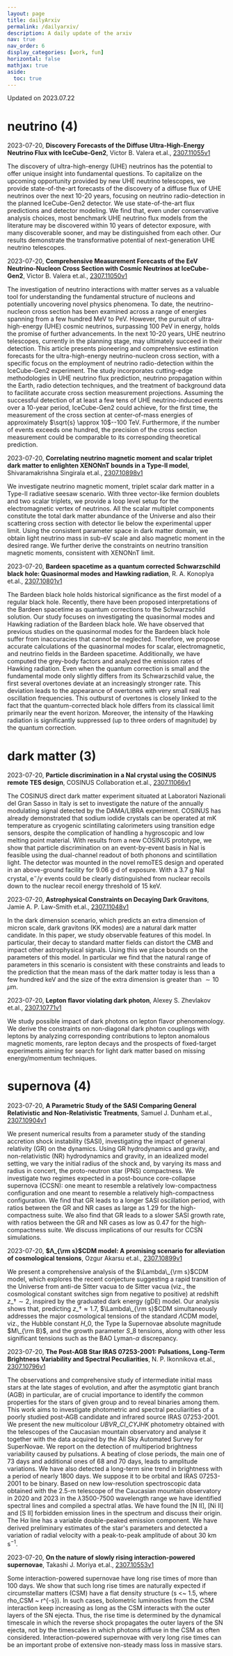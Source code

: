 ```yaml
---
layout: page
title: dailyArxiv
permalink: /dailyarxiv/
description: A daily update of the arxiv
nav: true
nav_order: 6
display_categories: [work, fun]
horizontal: false
mathjax: true
aside:
  toc: true
---
```


 Updated on 2023.07.22
# neutrino (4)

2023-07-20, **Discovery Forecasts of the Diffuse Ultra-High-Energy Neutrino Flux with IceCube-Gen2**, Victor B. Valera et.al., [2307.11055v1](http://arxiv.org/abs/2307.11055v1)

 The discovery of ultra-high-energy (UHE) neutrinos has the potential to offer unique insight into fundamental questions. To capitalize on the upcoming opportunity provided by new UHE neutrino telescopes, we provide state-of-the-art forecasts of the discovery of a diffuse flux of UHE neutrinos over the next 10-20 years, focusing on neutrino radio-detection in the planned IceCube-Gen2 detector. We use state-of-the-art flux predictions and detector modeling. We find that, even under conservative analysis choices, most benchmark UHE neutrino flux models from the literature may be discovered within 10 years of detector exposure, with many discoverable sooner, and may be distinguished from each other. Our results demonstrate the transformative potential of next-generation UHE neutrino telescopes.

2023-07-20, **Comprehensive Measurement Forecasts of the EeV Neutrino-Nucleon Cross Section with Cosmic Neutrinos at IceCube-Gen2**, Victor B. Valera et.al., [2307.11050v1](http://arxiv.org/abs/2307.11050v1)

 The investigation of neutrino interactions with matter serves as a valuable tool for understanding the fundamental structure of nucleons and potentially uncovering novel physics phenomena. To date, the neutrino-nucleon cross section has been examined across a range of energies spanning from a few hundred MeV to PeV. However, the pursuit of ultra-high-energy (UHE) cosmic neutrinos, surpassing 100 PeV in energy, holds the promise of further advancements. In the next 10-20 years, UHE neutrino telescopes, currently in the planning stage, may ultimately succeed in their detection. This article presents pioneering and comprehensive estimation forecasts for the ultra-high-energy neutrino-nucleon cross section, with a specific focus on the employment of neutrino radio-detection within the IceCube-Gen2 experiment. The study incorporates cutting-edge methodologies in UHE neutrino flux prediction, neutrino propagation within the Earth, radio detection techniques, and the treatment of background data to facilitate accurate cross section measurement projections. Assuming the successful detection of at least a few tens of UHE neutrino-induced events over a 10-year period, IceCube-Gen2 could achieve, for the first time, the measurement of the cross section at center-of-mass energies of approximately $\sqrt{s} \approx 10$--100 TeV. Furthermore, if the number of events exceeds one hundred, the precision of the cross section measurement could be comparable to its corresponding theoretical prediction.

2023-07-20, **Correlating neutrino magnetic moment and scalar triplet dark matter to enlighten XENONnT bounds in a Type-II model**, Shivaramakrishna Singirala et.al., [2307.10898v1](http://arxiv.org/abs/2307.10898v1)

 We investigate neutrino magnetic moment, triplet scalar dark matter in a Type-II radiative seesaw scenario. With three vector-like fermion doublets and two scalar triplets, we provide a loop level setup for the electromagnetic vertex of neutrinos. All the scalar multiplet components constitute the total dark matter abundance of the Universe and also their scattering cross section with detector lie below the experimental upper limit. Using the consistent parameter space in dark matter domain, we obtain light neutrino mass in sub-eV scale and also magnetic moment in the desired range. We further derive the constraints on neutrino transition magnetic moments, consistent with XENONnT limit.

2023-07-20, **Bardeen spacetime as a quantum corrected Schwarzschild black hole: Quasinormal modes and Hawking radiation**, R. A. Konoplya et.al., [2307.10801v1](http://arxiv.org/abs/2307.10801v1)

 The Bardeen black hole holds historical significance as the first model of a regular black hole. Recently, there have been proposed interpretations of the Bardeen spacetime as quantum corrections to the Schwarzschild solution. Our study focuses on investigating the quasinormal modes and Hawking radiation of the Bardeen black hole. We have observed that previous studies on the quasinormal modes for the Bardeen black hole suffer from inaccuracies that cannot be neglected. Therefore, we propose accurate calculations of the quasinormal modes for scalar, electromagnetic, and neutrino fields in the Bardeen spacetime. Additionally, we have computed the grey-body factors and analyzed the emission rates of Hawking radiation. Even when the quantum correction is small and the fundamental mode only slightly differs from its Schwarzschild value, the first several overtones deviate at an increasingly stronger rate. This deviation leads to the appearance of overtones with very small real oscillation frequencies. This outburst of overtones is closely linked to the fact that the quantum-corrected black hole differs from its classical limit primarily near the event horizon. Moreover, the intensity of the Hawking radiation is significantly suppressed (up to three orders of magnitude) by the quantum correction.

# dark matter (3)

2023-07-20, **Particle discrimination in a NaI crystal using the COSINUS remote TES design**, COSINUS Collaboration et.al., [2307.11066v1](http://arxiv.org/abs/2307.11066v1)

 The COSINUS direct dark matter experiment situated at Laboratori Nazionali del Gran Sasso in Italy is set to investigate the nature of the annually modulating signal detected by the DAMA/LIBRA experiment. COSINUS has already demonstrated that sodium iodide crystals can be operated at mK temperature as cryogenic scintillating calorimeters using transition edge sensors, despite the complication of handling a hygroscopic and low melting point material. With results from a new COSINUS prototype, we show that particle discrimination on an event-by-event basis in NaI is feasible using the dual-channel readout of both phonons and scintillation light. The detector was mounted in the novel remoTES design and operated in an above-ground facility for 9.06 g$\cdot$d of exposure. With a 3.7 g NaI crystal, e$^-$/$\gamma$ events could be clearly distinguished from nuclear recoils down to the nuclear recoil energy threshold of 15 keV.

2023-07-20, **Astrophysical Constraints on Decaying Dark Gravitons**, Jamie A. P. Law-Smith et.al., [2307.11048v1](http://arxiv.org/abs/2307.11048v1)

 In the dark dimension scenario, which predicts an extra dimension of micron scale, dark gravitons (KK modes) are a natural dark matter candidate. In this paper, we study observable features of this model. In particular, their decay to standard matter fields can distort the CMB and impact other astrophysical signals. Using this we place bounds on the parameters of this model. In particular we find that the natural range of parameters in this scenario is consistent with these constraints and leads to the prediction that the mean mass of the dark matter today is less than a few hundred keV and the size of the extra dimension is greater than $\sim 10 \;\mu\mathrm{m}$.

2023-07-20, **Lepton flavor violating dark photon**, Alexey S. Zhevlakov et.al., [2307.10771v1](http://arxiv.org/abs/2307.10771v1)

 We study possible impact of dark photons on lepton flavor phenomenology. We derive the constraints on non-diagonal dark photon couplings with leptons by analyzing corresponding contributions to lepton anomalous magnetic moments, rare lepton decays and the prospects of fixed-target experiments aiming for search for light dark matter based on missing energy/momentum techniques.

# supernova (4)

2023-07-20, **A Parametric Study of the SASI Comparing General Relativistic and Non-Relativistic Treatments**, Samuel J. Dunham et.al., [2307.10904v1](http://arxiv.org/abs/2307.10904v1)

 We present numerical results from a parameter study of the standing accretion shock instability (SASI), investigating the impact of general relativity (GR) on the dynamics. Using GR hydrodynamics and gravity, and non-relativistic (NR) hydrodynamics and gravity, in an idealized model setting, we vary the initial radius of the shock and, by varying its mass and radius in concert, the proto-neutron star (PNS) compactness. We investigate two regimes expected in a post-bounce core-collapse supernova (CCSN): one meant to resemble a relatively low-compactness configuration and one meant to resemble a relatively high-compactness configuration. We find that GR leads to a longer SASI oscillation period, with ratios between the GR and NR cases as large as 1.29 for the high-compactness suite. We also find that GR leads to a slower SASI growth rate, with ratios between the GR and NR cases as low as 0.47 for the high-compactness suite. We discuss implications of our results for CCSN simulations.

2023-07-20, **$Λ_{\rm s}$CDM model: A promising scenario for alleviation of cosmological tensions**, Ozgur Akarsu et.al., [2307.10899v1](http://arxiv.org/abs/2307.10899v1)

 We present a comprehensive analysis of the $\Lambda\_{\rm s}$CDM model, which explores the recent conjecture suggesting a rapid transition of the Universe from anti-de Sitter vacua to de Sitter vacua (viz., the cosmological constant switches sign from negative to positive) at redshift ${z\_\dagger\sim 2}$, inspired by the graduated dark energy (gDE) model. Our analysis shows that, predicting $z\_\dagger\approx1.7$, $\Lambda\_{\rm s}$CDM simultaneously addresses the major cosmological tensions of the standard $\Lambda$CDM model, viz., the Hubble constant $H\_0$, the Type Ia Supernovae absolute magnitude $M\_{\rm B}$, and the growth parameter $S\_8$ tensions, along with other less significant tensions such as the BAO Lyman-$\alpha$ discrepancy.

2023-07-20, **The Post-AGB Star IRAS 07253-2001: Pulsations, Long-Term Brightness Variability and Spectral Peculiarities**, N. P. Ikonnikova et.al., [2307.10796v1](http://arxiv.org/abs/2307.10796v1)

 The observations and comprehensive study of intermediate initial mass stars at the late stages of evolution, and after the asymptotic giant branch (AGB) in particular, are of crucial importance to identify the common properties for the stars of given group and to reveal binaries among them. This work aims to investigate photometric and spectral peculiarities of a poorly studied post-AGB candidate and infrared source IRAS 07253-2001. We present the new multicolour $UBVR\_{C}I\_{C}YJHK$ photometry obtained with the telescopes of the Caucasian mountain observatory and analyse it together with the data acquired by the All Sky Automated Survey for SuperNovae. We report on the detection of multiperiod brightness variability caused by pulsations. A beating of close periods, the main one of 73 days and additional ones of 68 and 70 days, leads to amplitude variations. We have also detected a long-term sine trend in brightness with a period of nearly 1800 days. We suppose it to be orbital and IRAS 07253-2001 to be binary. Based on new low-resolution spectroscopic data obtained with the 2.5-m telescope of the Caucasian mountain observatory in 2020 and 2023 in the $\lambda$3500-7500 wavelength range we have identified spectral lines and compiled a spectral atlas. We have found the [N II], [Ni II] and [S II] forbidden emission lines in the spectrum and discuss their origin. The H$\alpha$ line has a variable double-peaked emission component. We have derived preliminary estimates of the star's parameters and detected a variation of radial velocity with a peak-to-peak amplitude of about 30 km s$^{-1}$.

2023-07-20, **On the nature of slowly rising interaction-powered supernovae**, Takashi J. Moriya et.al., [2307.10553v1](http://arxiv.org/abs/2307.10553v1)

 Some interaction-powered supernovae have long rise times of more than 100 days. We show that such long rise times are naturally expected if circumstellar matters (CSM) have a flat density structure (s <~ 1.5, where rho\_CSM ~ r^{-s}). In such cases, bolometric luminosities from the CSM interaction keep increasing as long as the CSM interacts with the outer layers of the SN ejecta. Thus, the rise time is determined by the dynamical timescale in which the reverse shock propagates the outer layers of the SN ejecta, not by the timescales in which photons diffuse in the CSM as often considered. Interaction-powered supernovae with very long rise times can be an important probe of extensive non-steady mass loss in massive stars.


